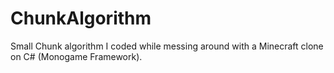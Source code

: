 ﻿# ChunkAlgorithm

Small Chunk algorithm I coded while messing around with a Minecraft clone on C# (Monogame Framework).
